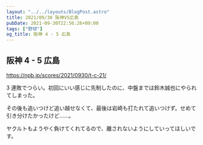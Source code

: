 ```yaml
---
layout: "../../layouts/BlogPost.astro"
title: 2021/09/30 阪神VS広島
pubDate: 2021-09-30T22:56:26+09:00
tags: ["野球"]
og_title: 阪神 4 - 5 広島
---
```


## 阪神 4 - 5 広島

https://npb.jp/scores/2021/0930/t-c-21/

3 連敗でつらい。初回にいい感じに先制したのに、中盤までは鈴木誠也にやられてしまった。

その後も追いつけど追い越せなくて、最後は岩崎も打たれて追いつけず。せめて引き分けたかったけど……。

ヤクルトもようやく負けてくれてるので、離されないようにしていってほしいです。
